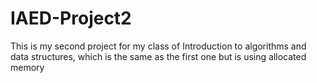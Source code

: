 # IAED-Project2
This is my second project for my class of Introduction to algorithms and data structures, which is the same as the first one but is using allocated memory
